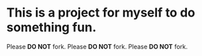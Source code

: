 # This is a project for myself to do something fun.
Please **DO NOT** fork.
Please **DO NOT** fork.
Please **DO NOT** fork.
